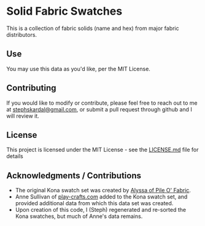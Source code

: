# Solid Fabric Swatches

This is a collection of fabric solids (name and hex) from major fabric distributors.

## Use

You may use this data as you'd like, per the MIT License.

## Contributing

If you would like to modify or contribute, please feel free to reach out to me at [stephskardal@gmail.com](mailto:stephskardal@gmail.com), or submit a pull request through github and I will review it.

## License

This project is licensed under the MIT License - see the [LICENSE.md](LICENSE.md) file for details

## Acknowledgments / Contributions

* The original Kona swatch set was created by [Alyssa of Pile O' Fabric](https://pileofabric.com/blogs/modern-quilting/15173769-kona-illustrator-swatches-install-tutorial).
* Anne Sullivan of [play-crafts.com](http://www.play-crafts.com/blog/tools/) added to the Kona swatch set, and provided additional data from which this data set was created.
* Upon creation of this code, I (Steph) regenerated and re-sorted the Kona swatches, but much of Anne's data remains.
